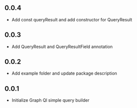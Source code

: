 ## 0.0.4

* Add const queryResult and add constructor for QueryResult

## 0.0.3

* Add QueryResult and QueryResultField annotation
## 0.0.2

* Add example folder and update package description

## 0.0.1

* Initialize Graph Ql simple query builder
